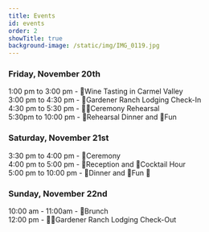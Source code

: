 ```yaml
---
title: Events
id: events
order: 2
showTitle: true
background-image: /static/img/IMG_0119.jpg
---
```

### **Friday, November 20th**

1:00 pm to 3:00 pm - 🚂Wine Tasting in Carmel Valley\
3:00 pm to 4:30 pm - 🏡Gardener Ranch Lodging Check-In\
4:30 pm to 5:30 pm - 🧑‍🎓Ceremony Rehearsal\
5:30pm to 10:00 pm - 🌮Rehearsal Dinner and 💃Fun

### **Saturday, November 21st**

3:30 pm to 4:00 pm - 💍Ceremony\
4:00 pm to 5:00 pm - 🎊Reception and 🍾Cocktail Hour\
5:00 pm to 10:00 pm - 🍕Dinner and 🕺Fun 🌭

### **Sunday, November 22nd**

10:00 am - 11:00am - 🥂Brunch\
12:00 pm - 💁‍♀️Gardener Ranch Lodging Check-Out
